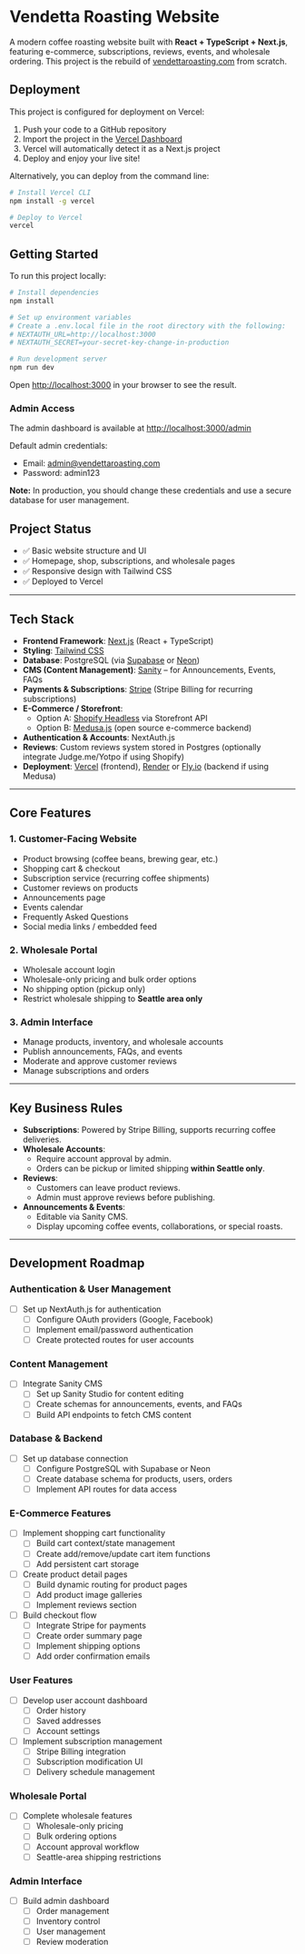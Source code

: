 # Vendetta Roasting Website

A modern coffee roasting website built with **React + TypeScript + Next.js**, featuring e-commerce, subscriptions, reviews, events, and wholesale ordering. This project is the rebuild of [vendettaroasting.com](https://vendettaroasting.com/) from scratch.

## Deployment

This project is configured for deployment on Vercel:

1. Push your code to a GitHub repository
2. Import the project in the [Vercel Dashboard](https://vercel.com/new)
3. Vercel will automatically detect it as a Next.js project
4. Deploy and enjoy your live site!

Alternatively, you can deploy from the command line:
```bash
# Install Vercel CLI
npm install -g vercel

# Deploy to Vercel
vercel
```

## Getting Started

To run this project locally:

```bash
# Install dependencies
npm install

# Set up environment variables
# Create a .env.local file in the root directory with the following:
# NEXTAUTH_URL=http://localhost:3000
# NEXTAUTH_SECRET=your-secret-key-change-in-production

# Run development server
npm run dev
```

Open [http://localhost:3000](http://localhost:3000) in your browser to see the result.

### Admin Access

The admin dashboard is available at [http://localhost:3000/admin](http://localhost:3000/admin)

Default admin credentials:
- Email: admin@vendettaroasting.com
- Password: admin123

**Note:** In production, you should change these credentials and use a secure database for user management.

## Project Status

- ✅ Basic website structure and UI
- ✅ Homepage, shop, subscriptions, and wholesale pages
- ✅ Responsive design with Tailwind CSS
- ✅ Deployed to Vercel

---

## Tech Stack

- **Frontend Framework**: [Next.js](https://nextjs.org/) (React + TypeScript)
- **Styling**: [Tailwind CSS](https://tailwindcss.com/)
- **Database**: PostgreSQL (via [Supabase](https://supabase.com/) or [Neon](https://neon.tech/))
- **CMS (Content Management)**: [Sanity](https://www.sanity.io/) – for Announcements, Events, FAQs
- **Payments & Subscriptions**: [Stripe](https://stripe.com/) (Stripe Billing for recurring subscriptions)
- **E-Commerce / Storefront**: 
  - Option A: [Shopify Headless](https://shopify.dev/custom-storefronts) via Storefront API
  - Option B: [Medusa.js](https://medusajs.com/) (open source e-commerce backend)
- **Authentication & Accounts**: NextAuth.js
- **Reviews**: Custom reviews system stored in Postgres (optionally integrate Judge.me/Yotpo if using Shopify)
- **Deployment**: [Vercel](https://vercel.com/) (frontend), [Render](https://render.com/) or [Fly.io](https://fly.io/) (backend if using Medusa)

---

## Core Features

### 1. Customer-Facing Website
- Product browsing (coffee beans, brewing gear, etc.)
- Shopping cart & checkout
- Subscription service (recurring coffee shipments)
- Customer reviews on products
- Announcements page
- Events calendar
- Frequently Asked Questions
- Social media links / embedded feed

### 2. Wholesale Portal
- Wholesale account login
- Wholesale-only pricing and bulk order options
- No shipping option (pickup only)
- Restrict wholesale shipping to **Seattle area only**

### 3. Admin Interface
- Manage products, inventory, and wholesale accounts
- Publish announcements, FAQs, and events
- Moderate and approve customer reviews
- Manage subscriptions and orders

---

## Key Business Rules

- **Subscriptions**: Powered by Stripe Billing, supports recurring coffee deliveries.
- **Wholesale Accounts**:
  - Require account approval by admin.
  - Orders can be pickup or limited shipping **within Seattle only**.
- **Reviews**:
  - Customers can leave product reviews.
  - Admin must approve reviews before publishing.
- **Announcements & Events**:
  - Editable via Sanity CMS.
  - Display upcoming coffee events, collaborations, or special roasts.

---

## Development Roadmap

### Authentication & User Management
- [ ] Set up NextAuth.js for authentication
  - [ ] Configure OAuth providers (Google, Facebook)
  - [ ] Implement email/password authentication
  - [ ] Create protected routes for user accounts

### Content Management
- [ ] Integrate Sanity CMS
  - [ ] Set up Sanity Studio for content editing
  - [ ] Create schemas for announcements, events, and FAQs
  - [ ] Build API endpoints to fetch CMS content

### Database & Backend
- [ ] Set up database connection
  - [ ] Configure PostgreSQL with Supabase or Neon
  - [ ] Create database schema for products, users, orders
  - [ ] Implement API routes for data access

### E-Commerce Features
- [ ] Implement shopping cart functionality
  - [ ] Build cart context/state management
  - [ ] Create add/remove/update cart item functions
  - [ ] Add persistent cart storage

- [ ] Create product detail pages
  - [ ] Build dynamic routing for product pages
  - [ ] Add product image galleries
  - [ ] Implement reviews section

- [ ] Build checkout flow
  - [ ] Integrate Stripe for payments
  - [ ] Create order summary page
  - [ ] Implement shipping options
  - [ ] Add order confirmation emails

### User Features
- [ ] Develop user account dashboard
  - [ ] Order history
  - [ ] Saved addresses
  - [ ] Account settings

- [ ] Implement subscription management
  - [ ] Stripe Billing integration
  - [ ] Subscription modification UI
  - [ ] Delivery schedule management

### Wholesale Portal
- [ ] Complete wholesale features
  - [ ] Wholesale-only pricing
  - [ ] Bulk ordering options
  - [ ] Account approval workflow
  - [ ] Seattle-area shipping restrictions

### Admin Interface
- [ ] Build admin dashboard
  - [ ] Order management
  - [ ] Inventory control
  - [ ] User management
  - [ ] Review moderation
